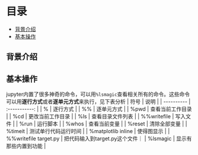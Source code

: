 # 目录
* [背景介绍](#背景介绍)
* [基本操作](#基本操作)


## 背景介绍

## 基本操作
jupyter内置了很多神奇的命令，可以用`%lsmagic`查看相关所有的命令。这些命令可以用**逐行方式**或者**逐单元方式**来执行，见下表分析
|  符号      | 说明         |
| ----------  | :-----------: |
| %        | 逐行方式       |
| %%         | 逐单元方式        |
| %pwd         | 查看当前工作目录        |
| %cd         | 更改当前工作目录    |
| %ls         | 查看目录文件列表       |
| %%writefile         | 写入文件        |
| %run         | 运行脚本        |
| %whos         | 查看当前变量        |
| %reset         | 清除全部变量       |
| %timeit         | 测试单行代码运行时间        |
| %matplotlib inline | 使得图显示   |
| %%writefile target.py | 把代码输入到target.py这个文件｜
| %lsmagic | 显示有那些内置到功能 |






